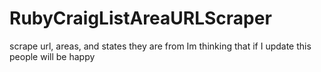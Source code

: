 # RubyCraigListAreaURLScraper
scrape url, areas, and states they are from
Im thinking that if I update this people will be happy 